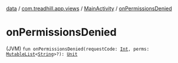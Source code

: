 [data](../../index.md) / [com.treadhill.app.views](../index.md) / [MainActivity](index.md) / [onPermissionsDenied](./on-permissions-denied.md)

# onPermissionsDenied

(JVM) `fun onPermissionsDenied(requestCode: `[`Int`](https://kotlinlang.org/api/latest/jvm/stdlib/kotlin/-int/index.html)`, perms: `[`MutableList`](https://kotlinlang.org/api/latest/jvm/stdlib/kotlin.collections/-mutable-list/index.html)`<`[`String`](https://kotlinlang.org/api/latest/jvm/stdlib/kotlin/-string/index.html)`>?): `[`Unit`](https://kotlinlang.org/api/latest/jvm/stdlib/kotlin/-unit/index.html)